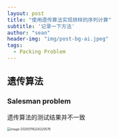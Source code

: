 ```yaml
---
layout: post
title: "使用遗传算法实现排样的序列计算"
subtitle: '记录一下方法'
author: "sean"
header-img: "img/post-bg-ai.jpeg"
tags:
  - Packing Problem
---
```




## 遗传算法

### Salesman problem

遗传算法的测试结果并不一致

<img src="https://tva1.sinaimg.cn/large/006tNbRwgy1gb293s0tefj30l00m2djj.jpg" alt="image-20200119224220576" style="zoom:50%;" />